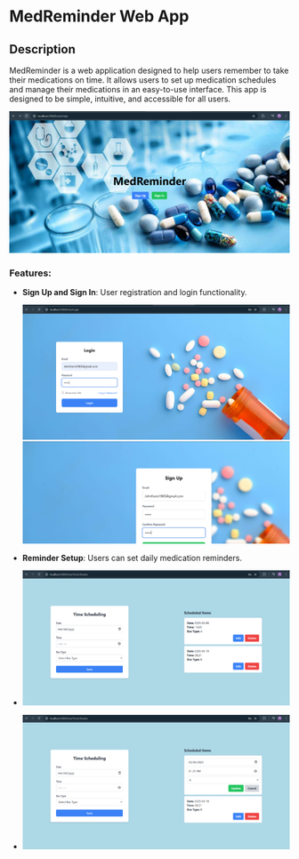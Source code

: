 # MedReminder Web App

## Description

MedReminder is a web application designed to help users remember to take their medications on time. It allows users to set up medication schedules and manage their medications in an easy-to-use interface. This app is designed to be simple, intuitive, and accessible for all users.


  ![web app](https://github.com/BuddhiniNavoda/MedReminder_EC6020/blob/main/UI%20design/Index.png?raw=true)

### Features:
- **Sign Up and Sign In**: User registration and login functionality.


  ![signin](https://github.com/BuddhiniNavoda/MedReminder_EC6020/blob/main/UI%20design/Login%20(2).png?raw=true)
  ![signup](https://github.com/BuddhiniNavoda/MedReminder_EC6020/blob/main/UI%20design/Signup.png?raw=true)
  
- **Reminder Setup**: Users can set daily medication reminders.

  
- ![schedule](https://github.com/BuddhiniNavoda/MedReminder_EC6020/blob/main/UI%20design/Schedule.png?raw=true)
- ![manage](https://github.com/BuddhiniNavoda/MedReminder_EC6020/blob/main/UI%20design/manage.png?raw=true)


